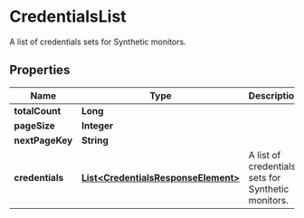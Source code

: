 

# CredentialsList

A list of credentials sets for Synthetic monitors.

## Properties

| Name | Type | Description | Notes |
|------------ | ------------- | ------------- | -------------|
|**totalCount** | **Long** |  |  [optional] |
|**pageSize** | **Integer** |  |  [optional] |
|**nextPageKey** | **String** |  |  [optional] |
|**credentials** | [**List&lt;CredentialsResponseElement&gt;**](CredentialsResponseElement.md) | A list of credentials sets for Synthetic monitors. |  |



